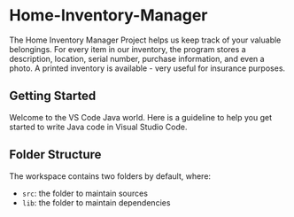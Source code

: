 # Home-Inventory-Manager 
The Home Inventory Manager Project helps us keep track of your valuable belongings. For every item in our inventory, the program stores a description, location, serial number, purchase information, and even a photo. A printed inventory is available - very useful for insurance purposes. 

## Getting Started

Welcome to the VS Code Java world. Here is a guideline to help you get started to write Java code in Visual Studio Code.

## Folder Structure

The workspace contains two folders by default, where:

- `src`: the folder to maintain sources
- `lib`: the folder to maintain dependencies
